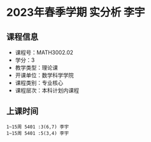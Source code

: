 # 2023年春季学期 实分析 李宇






## 课程信息

- 课程号：MATH3002.02
- 学分：3
- 教学类型：理论课
- 开课单位：数学科学学院
- 课程类别：专业核心
- 课程层次：本科计划内课程

## 上课时间

```
1~15周 5401 :3(6,7) 李宇
1~15周 5401 :5(3,4) 李宇
```

